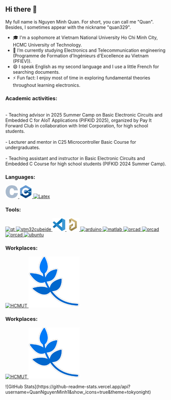 ## Hi there 👋
My full name is Nguyen Minh Quan. For short, you can call me "Quan". Besides, I sometimes appear with the nickname "quan329".
- 🎓 I'm a sophomore at Vietnam National University Ho Chi Minh City, HCMC University of Technology.
- 🌱 I’m currently studying Electronics and Telecommunication engineering (Programme de Formation d'Ingénieurs d'Excellence au Vietnam (PFIEV)).
- 😄 I speak English as my second language and I use a little French for searching documents.
- ⚡ Fun fact: I enjoy most of time in exploring fundamental theories throughout learning electronics.
<h3 align="left">Academic activities:</h3>

<br>- Teaching advisor in 2025 Summer Camp on Basic Electronic Circuits and Embedded C for AIoT Applications (PIFKID 2025), organized by Pay It Forward Club in collaboration with Intel Corporation, for high school students.</br>
<br>- Lecturer and mentor in C25 Microcontroller Basic Course for undergraduates.</br>
<br>- Teaching assistant and instructor in Basic Electronic Circuits and Embedded C Course for high school students (PIFKID 2024 Summer Camp).</br>

<h3 align="left">Languages:</h3>
<p align="left">  <a href="https://www.cprogramming.com/" target="_blank" rel="noreferrer"> <img src="https://raw.githubusercontent.com/devicons/devicon/master/icons/c/c-original.svg" alt="c" width="40" height="40"/> </a> <a href="https://www.w3schools.com/cpp/" target="_blank" rel="noreferrer"> <img src="https://raw.githubusercontent.com/devicons/devicon/master/icons/cplusplus/cplusplus-original.svg" alt="cplusplus" width="40" height="40"/> </a> <a href="https://www.overleaf.com/project" target="_blank" rel="noreferrer"> <img src="https://camo.githubusercontent.com/e1d6a117e83df943856202d864cb496127e3b9f260563246e893a45ac73c0ccf/68747470733a2f2f75706c6f61642e77696b696d656469612e6f72672f77696b6970656469612f636f6d6d6f6e732f392f39322f4c615465585f6c6f676f2e737667" alt="Latex" width="40" height="40"/> </a> </p>

<h3 align="left">Tools:</h3>
<p align="left"> <a href="https://www.qt.io/" target="_blank" rel="noreferrer"> <img src="https://upload.wikimedia.org/wikipedia/commons/0/0b/Qt_logo_2016.svg" alt="qt" width="40" height="40"/> </a> <a href="https://www.st.com/en/development-tools/stm32cubeide.html" target="_blank" rel="noreferrer"> <img src="https://encrypted-tbn0.gstatic.com/images?q=tbn:ANd9GcRcmU00AWKefsImjv1gCyu7tAsDnyK2czY_Ug&s" alt="stm32cubeide" width="40" height="40"/> </a> <a href="https://code.visualstudio.com/" target="_blank" rel="noreferrer"> <img src="https://github.com/duyfx9/duyfx9/blob/main/Icons/code.png" alt="vsstudio" width="40" height="40"/> </a><a href="https://www.altium.com/" target="_blank" rel="noreferrer"> <img src="https://github.com/duyfx9/duyfx9/blob/main/Icons/altium_designer.png" alt="altiumdesign" width="40" height="40"/> </a> <a href="https://www.arduino.cc/" target="_blank" rel="noreferrer"> <img src="https://cdn.worldvectorlogo.com/logos/arduino-1.svg" alt="arduino" width="40" height="40"/> </a> <a href="https://matlab.mathworks.com/" target="_blank" rel="noreferrer"> <img src="https://encrypted-tbn1.gstatic.com/images?q=tbn:ANd9GcQZXsPzy5sU_RcMY0oJwYCNJ3aR8X0N8spuOsV5aywUlTXKg-z5IoKqCe3eM5aBlEbGBbtI5A0rT5scl_1mjRKoItYmRECJjw2JFfVzGgLNSQ" alt="matlab" width="40" height="40"/> </a> <a href="[https://www.cadence.com/en_US/home/tools/pcb-design-and-analysis/orcad.html" target="_blank" rel="noreferrer"> <img src="https://upload.wikimedia.org/wikipedia/commons/thumb/6/6a/OrCAD_Logo.svg/800px-OrCAD_Logo.svg.png" alt="orcad" width="40" height="40"/> </a> <a href="https://e-ra.io/index.html" target="_blank" rel="noreferrer"> <img src="https://app.e-ra.io/static/media/era-logo.a29a4f31179a242b4f3d7e587b0f3949.svg" alt="orcad" width="40" height="40"/> </a> <a href="https://www.freertos.org/" target="_blank" rel="noreferrer"> <img src="https://www.freertos.org/media/2023/logo.png" alt="orcad" width="40" height="40"/> </a> <a href="https://ubuntu.com/" target="_blank" rel="noreferrer"> <img src="https://upload.wikimedia.org/wikipedia/commons/thumb/7/76/Ubuntu-logo-2022.svg/330px-Ubuntu-logo-2022.svg.png" alt="ubuntu" width="40" height="40"/> </a></p>

<h3 align="left">Workplaces:</h3>
<p align="left"> <a href="https://hcmut.edu.vn/" target="_blank" rel="noreferrer"> <img src="https://github.com/duyfx9/duyfx9/blob/main/Icons/bku.ico" alt="HCMUT" width="160" height="160"/> </a> <a href="https://payitforward.edu.vn" target="_blank" rel="noreferrer"> <img src="https://github.com/duyfx9/duyfx9/blob/main/Icons/PIF_Leaf.png" alt="PayItForwardClub" width="160" height="160"/> </a></p>

<h3 align="left">Workplaces:</h3>
<p align="left">
  <a href="https://hcmut.edu.vn/" target="_blank" rel="noreferrer" title="Ho Chi Minh City University of Technology">
    <img src="https://github.com/duyfx9/duyfx9/blob/main/Icons/bku.ico" alt="HCMUT" width="160" height="160"/>
  </a>
  <a href="https://payitforward.edu.vn" target="_blank" rel="noreferrer" title="Pay It Forward Club">
    <img src="https://github.com/duyfx9/duyfx9/blob/main/Icons/PIF_Leaf.png" alt="PayItForwardClub" width="160" height="160"/>
  </a>
</p>
![GitHub Stats](https://github-readme-stats.vercel.app/api?username=QuanNguyenMinh1&show_icons=true&theme=tokyonight)
